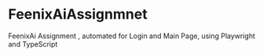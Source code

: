 # FeenixAiAssignmnet
FeenixAi Assignment , automated for Login and Main Page, using Playwright and TypeScript
